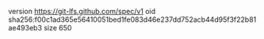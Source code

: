 version https://git-lfs.github.com/spec/v1
oid sha256:f00c1ad365e56410051bed1fe083d46e237dd752acb44d95f3f22b81ae493eb3
size 650
